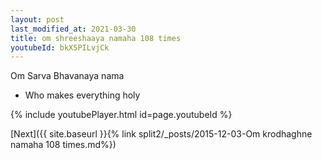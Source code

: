 ```yaml
---
layout: post
last_modified_at: 2021-03-30
title: om shreeshaaya namaha 108 times
youtubeId: bkX5PILvjCk
---
```

 
 
Om Sarva Bhavanaya nama 
 
 -  Who makes everything holy 
 
  
 
  
 
 
 
 
 
 


{% include youtubePlayer.html id=page.youtubeId %}
 
[Next]({{ site.baseurl }}{% link  split2/_posts/2015-12-03-Om krodhaghne namaha 108 times.md%})
 
